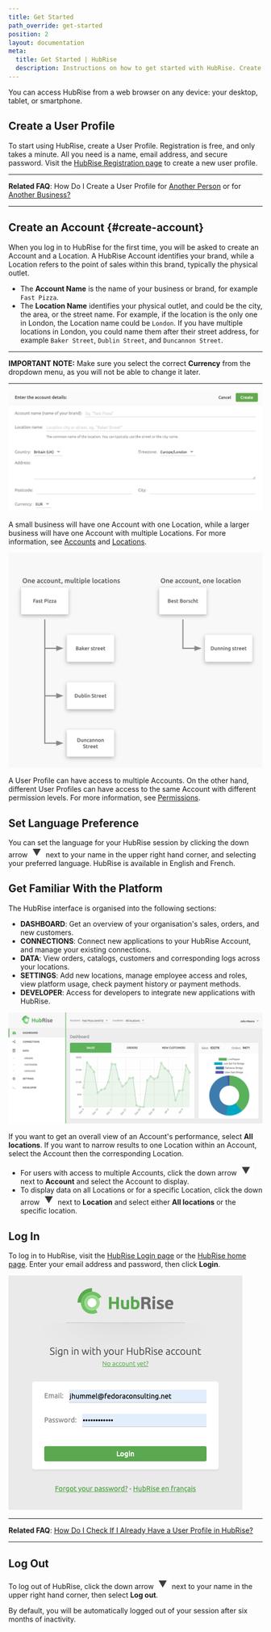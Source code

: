```yaml
---
title: Get Started
path_override: get-started
position: 2
layout: documentation
meta:
  title: Get Started | HubRise
  description: Instructions on how to get started with HubRise. Create a user profile and an account on HubRise. Set your preferences and get familiar with the platform.
---
```


You can access HubRise from a web browser on any device: your desktop, tablet, or smartphone.

## Create a User Profile

To start using HubRise, create a User Profile. Registration is free, and only takes a minute. All you need is a name, email address, and secure password. Visit the [HubRise Registration page](https://manager.hubrise.com/signup) to create a new user profile.

---

**Related FAQ**: How Do I Create a User Profile for [Another Person](/docs/faqs/create-a-user-profile-for-another-person) or for [Another Business?](/docs/faqs/create-an-account-for-another-business-share-access)

---

## Create an Account {#create-account}

When you log in to HubRise for the first time, you will be asked to create an Account and a Location.
A HubRise Account identifies your brand, while a Location refers to the point of sales within this brand, typically the physical outlet.

- The **Account Name** is the name of your business or brand, for example `Fast Pizza`.
- The **Location Name** identifies your physical outlet, and could be the city, the area, or the street name. For example, if the location is the only one in London, the Location name could be `London`. If you have multiple locations in London, you could name them after their street address, for example `Baker Street`, `Dublin Street`, and `Duncannon Street`.

---

**IMPORTANT NOTE:** Make sure you select the correct **Currency** from the dropdown menu, as you will not be able to change it later.

---

![Create an account on HubRise](./images/064-2x-create-account.png)

A small business will have one Account with one Location, while a larger business will have one Account with multiple Locations. For more information, see [Accounts](/docs/account) and [Locations](/docs/locations).

![Accounts and Locations example](./images/046-2x-accounts-locations.png)

A User Profile can have access to multiple Accounts. On the other hand, different User Profiles can have access to the same Account with different permission levels. For more information, see [Permissions](/docs/permissions).

## Set Language Preference

You can set the language for your HubRise session by clicking the down arrow <InlineImage width="28" height="21">![Down arrow icon](../images/063-arrow.jpg)</InlineImage> next to your name in the upper right hand corner, and selecting your preferred language. HubRise is available in English and French.

## Get Familiar With the Platform

The HubRise interface is organised into the following sections:

- **DASHBOARD**: Get an overview of your organisation's sales, orders, and new customers.
- **CONNECTIONS**: Connect new applications to your HubRise Account, and manage your existing connections.
- **DATA**: View orders, catalogs, customers and corresponding logs across your locations.
- **SETTINGS**: Add new locations, manage employee access and roles, view platform usage, check payment history or payment methods.
- **DEVELOPER**: Access for developers to integrate new applications with HubRise.

![HubRise dashboard](./images/078-hubrise-dashboard.png)

If you want to get an overall view of an Account's performance, select **All locations**. If you want to narrow results to one Location within an Account, select the Account then the corresponding Location.

- For users with access to multiple Accounts, click the down arrow <InlineImage width="28" height="21">![Down arrow icon](../images/063-arrow.jpg)</InlineImage> next to **Account** and select the Account to display.
- To display data on all Locations or for a specific Location, click the down arrow <InlineImage width="28" height="21">![Down arrow icon](../images/063-arrow.jpg)</InlineImage> next to **Location** and select either **All locations** or the specific location.

## Log In

To log in to HubRise, visit the [HubRise Login page](https://manager.hubrise.com/login) or the [HubRise home page](https://www.hubrise.com). Enter your email address and password, then click **Login**.

![HubRise Login Screen](./images/001-hubrise-login.png)

---

**Related FAQ**: [How Do I Check If I Already Have a User Profile in HubRise?](/docs/faqs/check-if-i-already-have-a-user-profile-in-hubrise)

---

## Log Out

To log out of HubRise, click the down arrow <InlineImage width="28" height="21">![Down arrow icon](../images/063-arrow.jpg)</InlineImage> next to your name in the upper right hand corner, then select **Log out**.

By default, you will be automatically logged out of your session after six months of inactivity.
